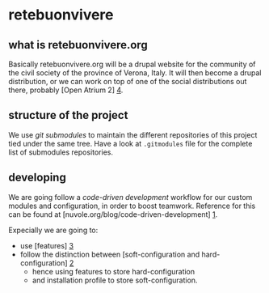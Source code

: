retebuonvivere
==============

what is retebuonvivere.org
--------------------------
Basically retebuonvivere.org will be a drupal website for the community of the civil society of the province of Verona, Italy. 
It will then become a drupal distribution, or we can work on top of one of the social distributions out there, probably [Open Atrium 2] [4].

structure of the project
------------------------
We use *git submodules* to maintain the different repositories of this project tied under the same tree.
Have a look at `.gitmodules` file for the complete list of submodules repositories.

developing
----------
We are going follow a *code-driven development* workflow for our custom modules and configuration, in order to boost teamwork. 
Reference for this can be found at [nuvole.org/blog/code-driven-development] [1]. 

Expecially we are going to:
* use [features] [3]
* follow the distinction between [soft-configuration and hard-configuration] [2]
  * hence using features to store hard-configuration 
  * and installation profile to store soft-configuration.


[1]: http://nuvole.org/blog/code-driven-development
[2]: http://nuvole.org/blog/2012/feb/07/hard-and-soft-configuration-drupal-distributions
[3]: http://nuvole.org/blog/2010/aug/24/features-based-development-workflow
[4]: https://drupal.org/project/openatrium
